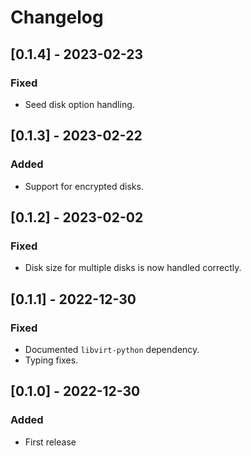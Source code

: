 # Changelog

## [0.1.4] - 2023-02-23

### Fixed
- Seed disk option handling.

## [0.1.3] - 2023-02-22

### Added
- Support for encrypted disks.

## [0.1.2] - 2023-02-02

### Fixed
- Disk size for multiple disks is now handled correctly.

## [0.1.1] - 2022-12-30

### Fixed
- Documented `libvirt-python` dependency.
- Typing fixes.

## [0.1.0] - 2022-12-30

### Added
- First release
